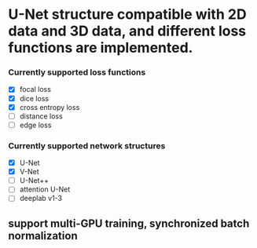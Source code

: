 # U-Net structure compatible with 2D data and 3D data, and different loss functions are implemented.

### Currently supported loss functions
- [x] focal loss
- [x] dice loss
- [x] cross entropy loss
- [ ] distance loss
- [ ] edge loss
### Currently supported network structures
- [x] U-Net 
- [x] V-Net
- [ ] U-Net++
- [ ] attention U-Net
- [ ] deeplab v1-3

## support multi-GPU training, synchronized batch normalization


